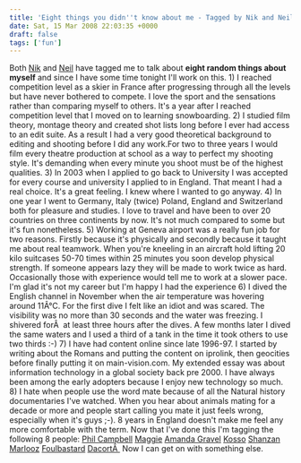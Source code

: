 ```yaml
---
title: 'Eight things you didn''t know about me - Tagged by Nik and Neil'
date: Sat, 15 Mar 2008 22:03:35 +0000
draft: false
tags: ['fun']
---
```


Both [Nik](http://www.loudmouthman.com/2008/03/06/eight-things-which-dont-make-sense/) and [Neil](http://dungeekin.blogspot.com/) have tagged me to talk about **eight random things about myself** and since I have some time tonight I'll work on this. 1) I reached competition level as a skier in France after progressing through all the levels but have never bothered to compete. I love the sport and the sensations rather than comparing myself to others. It's a year after I reached competition level that I moved on to learning snowboarding. 2) I studied film theory, montage theory and created shot lists long before I ever had access to an edit suite. As a result I had a very good theoretical background to editing and shooting before I did any work.For two to three years I would film every theatre production at school as a way to perfect my shooting style. It's demanding when every minute you shoot must be of the highest qualities. 3) In 2003 when I applied to go back to University I was accepted for every course and university I applied to in England. That meant I had a real choice. It's a great feeling. I knew where I wanted to go anyway. 4) In one year I went to Germany, Italy (twice) Poland, England and Switzerland both for pleasure and studies. I love to travel and have been to over 20 countries on three continents by now. It's not much compared to some but it's fun nonetheless. 5) Working at Geneva airport was a really fun job for two reasons. Firstly because it's physically and secondly because it taught me about real teamwork. When you're kneeling in an aircraft hold lifting 20 kilo suitcases 50-70 times within 25 minutes you soon develop physical strength. If someone appears lazy they will be made to work twice as hard. Occasionally those with experience would tell me to work at a slower pace. I'm glad it's not my career but I'm happy I had the experience 6) I dived the English channel in November when the air temperature was hovering around 11Â°C. For the first dive I felt like an idiot and was scared. The visibility was no more than 30 seconds and the water was freezing. I shivered forÂ  at least three hours after the dives. A few months later I dived the same waters and I used a third of a tank in the time it took others to use two thirds :-) 7) I have had content online since late 1996-97. I started by writing about the Romans and putting the content on iprolink, then geocities before finally putting it on main-vision.com. My extended essay was about information technology in a global society back pre 2000. I have always been among the early adopters because I enjoy new technology so much. 8) I hate when people use the word mate because of all the Natural history documentaries I've watched. When you hear about animals mating for a decade or more and people start calling you mate it just feels wrong, especially when it's guys ;-). 8 years in England doesn't make me feel any more comfortable with the term. Now that I've done this I'm tagging the following 8 people: [Phil Campbell](http://www.twitter.com/philcampbell) [Maggie](http://www.twitter.com/maggieconv) [Amanda Gravel](http://www.twitter.com/amandagravel) [Kosso](http://www.twitter.com/kosso) [Shanzan](http://www.twitter.com/shanzan) [Marlooz](http://www.twitter.com/marlooz) [Foulbastard](http://www.twitter.com/foulbastard) [DacortÂ ](http://www.twitter.com/dacort) Now I can get on with something else.
